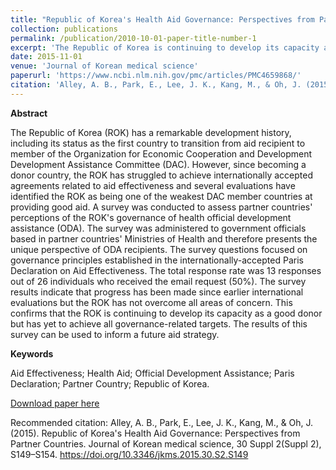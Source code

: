 ```yaml
---
title: "Republic of Korea's Health Aid Governance: Perspectives from Partner Countries"
collection: publications
permalink: /publication/2010-10-01-paper-title-number-1
excerpt: 'The Republic of Korea is continuing to develop its capacity as a good donor but has yet to achieve all governance-related targets. The results of this survey can be used to inform a future aid strategy.'
date: 2015-11-01
venue: 'Journal of Korean medical science'
paperurl: 'https://www.ncbi.nlm.nih.gov/pmc/articles/PMC4659868/'
citation: 'Alley, A. B., Park, E., Lee, J. K., Kang, M., & Oh, J. (2015). Republic of Korea's Health Aid Governance: Perspectives from Partner Countries. Journal of Korean medical science, 30 Suppl 2(Suppl 2), S149–S154.'
---
```

**Abstract**

The Republic of Korea (ROK) has a remarkable development history, including its status as the first country to transition from aid recipient to member of the Organization for Economic Cooperation and Development Development Assistance Committee (DAC). However, since becoming a donor country, the ROK has struggled to achieve internationally accepted agreements related to aid effectiveness and several evaluations have identified the ROK as being one of the weakest DAC member countries at providing good aid. A survey was conducted to assess partner countries' perceptions of the ROK's governance of health official development assistance (ODA). The survey was administered to government officials based in partner countries' Ministries of Health and therefore presents the unique perspective of ODA recipients. The survey questions focused on governance principles established in the internationally-accepted Paris Declaration on Aid Effectiveness. The total response rate was 13 responses out of 26 individuals who received the email request (50%). The survey results indicate that progress has been made since earlier international evaluations but the ROK has not overcome all areas of concern. This confirms that the ROK is continuing to develop its capacity as a good donor but has yet to achieve all governance-related targets. The results of this survey can be used to inform a future aid strategy.

**Keywords** 

Aid Effectiveness; Health Aid; Official Development Assistance; Paris Declaration; Partner Country; Republic of Korea.

[Download paper here](https://www.ncbi.nlm.nih.gov/pmc/articles/PMC4659868/pdf/jkms-30-S149.pdf)

Recommended citation: Alley, A. B., Park, E., Lee, J. K., Kang, M., & Oh, J. (2015). Republic of Korea's Health Aid Governance: Perspectives from Partner Countries. Journal of Korean medical science, 30 Suppl 2(Suppl 2), S149–S154. https://doi.org/10.3346/jkms.2015.30.S2.S149
